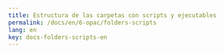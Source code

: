 ```yaml
---
title: Estructura de las carpetas con scripts y ejecutables
permalink: /docs/en/6-opac/folders-scripts
lang: en
key: docs-folders-scripts-en
---
```

